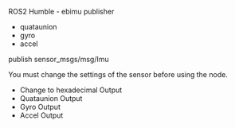 ROS2 Humble - ebimu publisher

- quataunion
- gyro
- accel

publish sensor_msgs/msg/Imu

You must change the settings of the sensor before using the node.
- Change to hexadecimal Output
- Quataunion Output
- Gyro Output
- Accel Output
